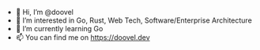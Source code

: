 - 👋 Hi, I’m @doovel
- 👀 I’m interested in Go, Rust, Web Tech, Software/Enterprise Architecture
- 🌱 I’m currently learning Go
- 📫 You can find me on https://doovel.dev
